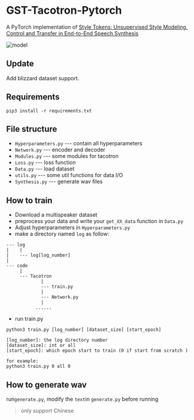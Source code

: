 # GST-Tacotron-Pytorch

A  PyTorch implementation of  [Style Tokens: Unsupervised Style Modeling, Control and Transfer in End-to-End Speech Synthesis](https://arxiv.org/abs/1803.09017)

![model](pic/model.png)

## Update
Add blizzard dataset support.

## Requirements

``` shell
pip3 install -r requirements.txt
```

## File structure

- `Hyperparameters.py` --- contain all hyperparameters
- `Network.py` --- encoder and decoder
- `Modules.py` --- some modules for tacotron
- `Loss.py` --- loss function
- `Data.py` --- load dataset
- `utils.py` --- some util functions for data I/O
- `Synthesis.py` --- generate wav files

## How to train
- Download a multispeaker dataset
- preprocess your data and write your `get_XX_data` function in `Data.py`
- Adjust hyperparameters  in `Hyperparameters.py`
- make a directory named `log` as follow:

```
--- log
|    |
|    --- log[log_number]
|
--- code
     |
     --- Tacotron
             |
             --- train.py
             |
             --- Network.py
             |
           ......
```

- run train.py

``` shell
python3 train.py [log_number] [dataset_size] [start_epoch]

[log_number]: the log directory number
[dataset_size]: int or all
[start_epoch]: which epoch start to train (0 if start from scratch )

for example:
python3 train.py 0 all 0
```

## How to generate wav

run`generate.py`, modify the `text`in `generate.py` before running

> only support Chinese

